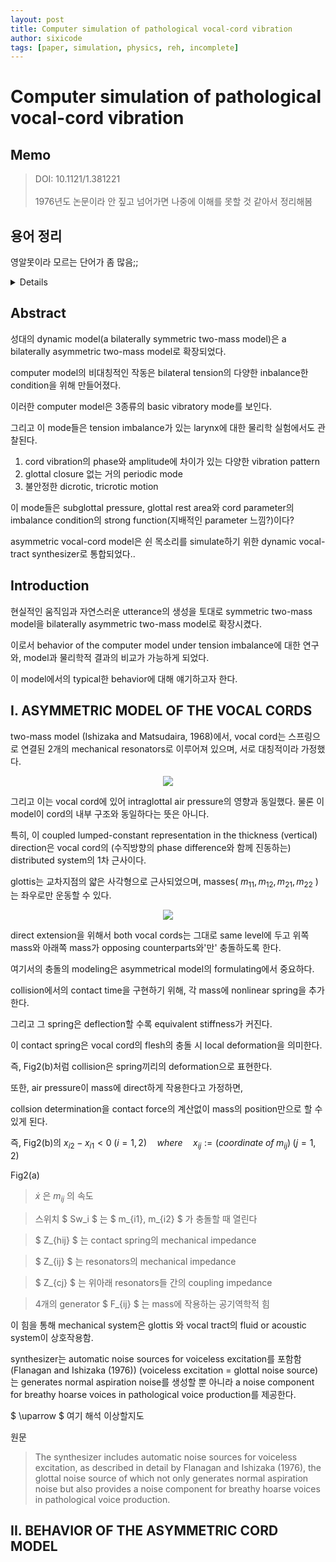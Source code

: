 ```yaml
---
layout: post
title: Computer simulation of pathological vocal-cord vibration
author: sixicode
tags: [paper, simulation, physics, reh, incomplete]
---
```


<script src="https://utteranc.es/client.js"
        repo="sixicode/sixicode.github.io"
        issue-term="pathname"
        label="utterances"
        theme="github-light"
        crossorigin="anonymous"
        async>
</script>

<script type="text/x-mathjax-config">MathJax.Hub.Config({tex2jax:{inlineMath:[['\$','\$'],['\\(','\\)']],processEscapes:true},CommonHTML: {matchFontHeight:false}});</script>
<script type="text/javascript" async src="https://cdnjs.cloudflare.com/ajax/libs/mathjax/2.7.1/MathJax.js?config=TeX-MML-AM_CHTML"></script>


# Computer simulation of pathological vocal-cord vibration

## Memo

>DOI: 10.1121/1.381221<br><br>
>1976년도 논문이라 안 짚고 넘어가면 나중에 이해를 못할 것 같아서 정리해봄


## 용어 정리

영알못이라 모르는 단어가 좀 많음;;

<details>

vocal cord : 성대<br>

bilateral : 두 면을 가지거나 양면에 관한. 두 개의 측면을 갖는<br>

pathological : 병리학적인<br>

larynges(larynx의 복수형) : 후두<br>

glottal closure : closure of glottis(=middle part of the larynx)인듯<br>

dicrotic : Denoting a pulse in which a double beat is detectable for each beat of the heart<br>
- -crotic : having a heartbeat or pulse<br>

hoarse : 쉰<br>

devise : 고안<br>

thyroid cartilage : 방패연골<br>
> <details><summary>방패연골 사진</summary><center><img src="https://upload.wikimedia.org/wikipedia/commons/thumb/8/8a/Larynx_external_en.svg/375px-Larynx_external_en.svg.png"></center></details><br>

resonators : 공명기

intra- : 안의 내부의

lumped circuit : 회로나 시스템전체가 하나의 point로 간주될 정도로 아주 작은 집합체로 되어있어 신호의 traveling time(전파시간)을 고려할 필요가 없는 것

lateral : 수평

deflection : 쳐짐, 편향, (스피링의 경우 눌려서 변형되는)

stiffness : 강성

excitation : 자극

aspiration : 호흡

</details>

## Abstract

성대의 dynamic model(a bilaterally symmetric two-mass model)은 a bilaterally asymmetric two-mass model로 확장되었다.

computer model의 비대칭적인 작동은 bilateral tension의 다양한 inbalance한 condition을 위해 만들어졌다.

이러한 computer model은 3종류의 basic vibratory mode를 보인다.

그리고 이 mode들은 tension imbalance가 있는 larynx에 대한 물리학 실험에서도 관찰된다.

1. cord vibration의 phase와 amplitude에 차이가 있는 다양한 vibration pattern
2. glottal closure 없는 거의 periodic mode
3. 불안정한 dicrotic, tricrotic motion

이 mode들은 subglottal pressure, glottal rest area와 cord parameter의 imbalance condition의 strong function(지배적인 parameter 느낌?)이다?

asymmetric vocal-cord model은 쉰 목소리를 simulate하기 위한 dynamic vocal-tract synthesizer로 통합되었다..

## Introduction

현실적인 움직임과 자연스러운 utterance의 생성을 토대로 symmetric two-mass model을 bilaterally asymmetric two-mass model로 확장시켰다.

이로서 behavior of the computer model under tension imbalance에 대한 연구와, model과 물리학적 결과의 비교가 가능하게 되었다.

이 model에서의 typical한 behavior에 대해 얘기하고자 한다.

## I. ASYMMETRIC MODEL OF THE VOCAL CORDS

two-mass model (Ishizaka and Matsudaira, 1968)에서, vocal cord는 스프링으로 연결된 2개의 mechanical resonators로 이루어져 있으며, 서로 대칭적이라 가정했다.

<center><img src="https://sixicode.github.io/assets/img/posts/2023-01-12-computer-simulation-of-pathological-vocal--cord-vibration/fig1.PNG"></center>

그리고 이는 vocal cord에 있어 intraglottal air pressure의 영향과 동일했다. 물론 이 model이 cord의 내부 구조와 동일하다는 뜻은 아니다.

특히, 이 coupled lumped-constant representation in the thickness (vertical) direction은 vocal cord의 (수직방향의 phase difference와 함께 진동하는) distributed system의 1차 근사이다.

glottis는 교차지점의 얇은 사각형으로 근사되었으며, masses( $m_{11},m_{12},m_{21},m_{22}$ )는 좌우로만 운동할 수 있다.

<center><img src="https://sixicode.github.io/assets/img/posts/2023-01-12-computer-simulation-of-pathological-vocal--cord-vibration/Fig2.PNG"></center>

direct extension을 위해서 both vocal cords는 그대로 same level에 두고 위쪽 mass와 아래쪽 mass가 opposing counterparts와'만' 충돌하도록 한다.

여기서의 충돌의 modeling은 asymmetrical model의 formulating에서 중요하다.

collision에서의 contact time을 구현하기 위해, 각 mass에 nonlinear spring을 추가한다.

그리고 그 spring은 deflection할 수록 equivalent stiffness가 커진다.

이 contact spring은 vocal cord의 flesh의 충돌 시 local deformation을 의미한다.

즉, Fig2(b)처럼 collision은 spring끼리의 deformation으로 표현한다.


또한, air pressure이 mass에 direct하게 작용한다고 가정하면,

collsion determination을 contact force의 계산없이 mass의 position만으로 할 수 있게 된다.

즉, Fig2(b)의 $x_{i2}-x_{i1} < 0 \; (i=1, 2) \quad where \quad x_{ij}:= (coordinate \; of \; m_{ij}) \; (j=1,2)$


Fig2(a)

> $\dot{x}$ 은 $m_{ij}$ 의 속도

> 스위치 $ Sw_i $ 는 $ m_{i1}, m_{i2} $ 가 충돌할 때 열린다

> $ Z_{hij} $ 는 contact spring의 mechanical impedance

> $ Z_{ij} $ 는 resonators의 mechanical impedance

> $ Z_{cj} $ 는 위아래 resonators들 간의 coupling impedance

> 4개의 generator $ F_{ij} $ 는 mass에 작용하는 공기역학적 힘

이 힘을 통해 mechanical system은 glottis 와 vocal tract의 fluid or acoustic system이 상호작용함.

synthesizer는 automatic noise sources for voiceless excitation를 포함함(Flanagan and Ishizaka (1976))
(voiceless excitation = glottal noise source)는 generates normal aspiration noise를 생성할 뿐 아니라 a noise component for breathy hoarse voices in pathological voice production를 제공한다.

$ \uparrow $ 여기 해석 이상할지도

원문
> The synthesizer includes automatic noise sources for voiceless excitation, as described in detail by Flanagan and
Ishizaka (1976), the glottal noise source of which not only generates normal aspiration noise but also provides a noise component for breathy hoarse voices in pathological voice production.

## II. BEHAVIOR OF THE ASYMMETRIC CORD MODEL
